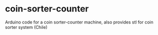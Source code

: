 # coin-sorter-counter
Arduino code for a coin sorter-counter machine, also provides stl for coin sorter system (Chile)
